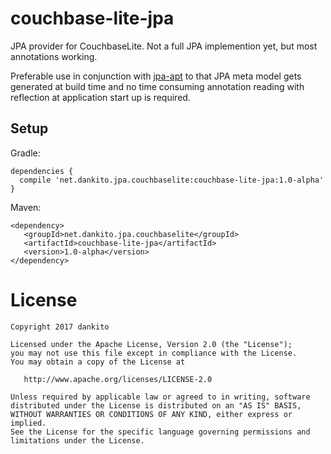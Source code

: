 # couchbase-lite-jpa

JPA provider for CouchbaseLite. Not a full JPA implemention yet, but most annotations working.

Preferable use in conjunction with [jpa-apt](https://github.com/dankito/jpa-apt) to that JPA meta model gets generated at build time and 
no time consuming annotation reading with reflection at application start up is required.


## Setup

Gradle:
```
dependencies {
  compile 'net.dankito.jpa.couchbaselite:couchbase-lite-jpa:1.0-alpha'
}
```

Maven:
```
<dependency>
   <groupId>net.dankito.jpa.couchbaselite</groupId>
   <artifactId>couchbase-lite-jpa</artifactId>
   <version>1.0-alpha</version>
</dependency>
```



# License

    Copyright 2017 dankito

    Licensed under the Apache License, Version 2.0 (the "License");
    you may not use this file except in compliance with the License.
    You may obtain a copy of the License at

       http://www.apache.org/licenses/LICENSE-2.0

    Unless required by applicable law or agreed to in writing, software
    distributed under the License is distributed on an "AS IS" BASIS,
    WITHOUT WARRANTIES OR CONDITIONS OF ANY KIND, either express or implied.
    See the License for the specific language governing permissions and
    limitations under the License.